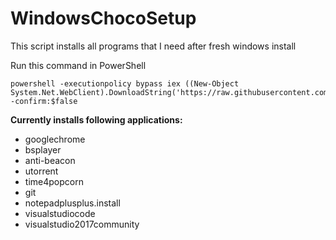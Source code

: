 # WindowsChocoSetup
This script installs all programs that I need after fresh windows install

Run this command in PowerShell

```
powershell -executionpolicy bypass iex ((New-Object System.Net.WebClient).DownloadString('https://raw.githubusercontent.com/Lakistein/WindowsChocoSetup/master/WindowsProgramInstall.ps1')) -confirm:$false
```

**Currently installs following applications:**

- googlechrome
- bsplayer
- anti-beacon
- utorrent
- time4popcorn
- git
- notepadplusplus.install
- visualstudiocode
- visualstudio2017community

